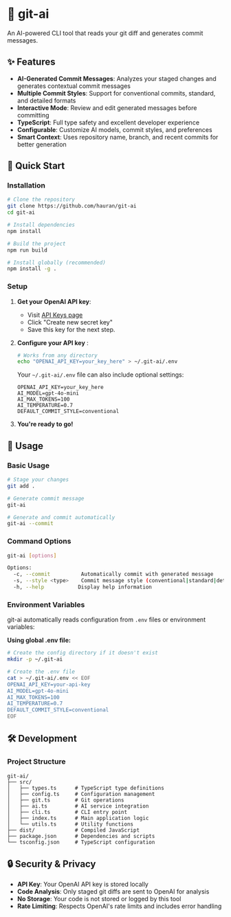 # 🤖 git-ai

An AI-powered CLI tool that reads your git diff and generates commit messages.

## ✨ Features

- **AI-Generated Commit Messages**: Analyzes your staged changes and generates contextual commit messages
- **Multiple Commit Styles**: Support for conventional commits, standard, and detailed formats
- **Interactive Mode**: Review and edit generated messages before committing
- **TypeScript**: Full type safety and excellent developer experience
- **Configurable**: Customize AI models, commit styles, and preferences
- **Smart Context**: Uses repository name, branch, and recent commits for better generation

## 🚀 Quick Start
### Installation

```bash
# Clone the repository
git clone https://github.com/hauran/git-ai
cd git-ai

# Install dependencies
npm install

# Build the project
npm run build

# Install globally (recommended)
npm install -g .
```

### Setup

1. **Get your OpenAI API key**:
   
   - Visit [API Keys page](https://platform.openai.com/api-keys)
   - Click "Create new secret key"
   - Save this key for the next step. 
   

2. **Configure your API key** :

   ```bash
   # Works from any directory
   echo "OPENAI_API_KEY=your_key_here" > ~/.git-ai/.env
   ```

   Your `~/.git-ai/.env` file can also include optional settings:
   ```env
   OPENAI_API_KEY=your_key_here
   AI_MODEL=gpt-4o-mini
   AI_MAX_TOKENS=100
   AI_TEMPERATURE=0.7
   DEFAULT_COMMIT_STYLE=conventional
   ```

3. **You're ready to go!**

## 📖 Usage

### Basic Usage

```bash
# Stage your changes
git add .

# Generate commit message
git-ai

# Generate and commit automatically
git-ai --commit
```

### Command Options

```bash
git-ai [options]

Options:
  -c, --commit          Automatically commit with generated message
  -s, --style <type>    Commit message style (conventional|standard|detailed)
  -h, --help           Display help information
```

### Environment Variables

git-ai automatically reads configuration from `.env` files or environment variables:

**Using global .env file:**
```bash
# Create the config directory if it doesn't exist
mkdir -p ~/.git-ai

# Create the .env file
cat > ~/.git-ai/.env << EOF
OPENAI_API_KEY=your-api-key
AI_MODEL=gpt-4o-mini
AI_MAX_TOKENS=100
AI_TEMPERATURE=0.7
DEFAULT_COMMIT_STYLE=conventional
EOF
```

## 🛠️ Development

### Project Structure

```
git-ai/
├── src/
│   ├── types.ts      # TypeScript type definitions
│   ├── config.ts     # Configuration management
│   ├── git.ts        # Git operations
│   ├── ai.ts         # AI service integration
│   ├── cli.ts        # CLI entry point
│   ├── index.ts      # Main application logic
│   └── utils.ts      # Utility functions
├── dist/             # Compiled JavaScript
├── package.json      # Dependencies and scripts
└── tsconfig.json     # TypeScript configuration
```

## 🔒 Security & Privacy

- **API Key**: Your OpenAI API key is stored locally
- **Code Analysis**: Only staged git diffs are sent to OpenAI for analysis
- **No Storage**: Your code is not stored or logged by this tool
- **Rate Limiting**: Respects OpenAI's rate limits and includes error handling
